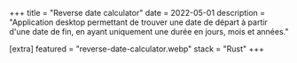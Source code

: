 +++
title = "Reverse date calculator"
date = 2022-05-01
description = "Application desktop permettant de trouver une date de départ à partir d'une date de fin, en ayant uniquement une durée en jours, mois et années."

[extra]
featured = "reverse-date-calculator.webp"
stack = "Rust"
+++

